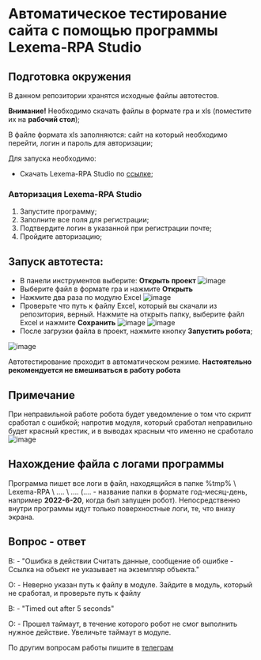 # Автоматическое тестирование сайта с помощью программы Lexema-RPA Studio
## Подготовка окружения
В данном репозитории хранятся исходные файлы автотестов.

**Внимание!** Необходимо скачать файлы в формате rpa и xls (поместите их на **рабочий стол**);

В файле формата xls заполняются: сайт на который необходимо перейти, логин и пароль для авторизации;

Для запуска необходимо:
* Скачать Lexema-RPA Studio по [ссылке](https://www.lexema.ru/solutions/lexema-rpa-programmnye-roboty/lexema-rpa-studio/);
### Авторизация Lexema-RPA Studio
1. Запустите программу;
2. Заполните все поля для регистрации;
3. Подтвердите логин в указанной при регистрации почте;
4. Пройдите авторизацию;
## Запуск автотеста:
* В панели инструментов выберите: **Открыть проект**
![image](https://user-images.githubusercontent.com/107256556/174528063-a7aee815-bf47-47e7-b97c-ab2c45cc0207.png)
* Выберите файл в формате rpa и нажмите **Открыть**
* Нажмите два раза по модулю Excel 
![image](https://user-images.githubusercontent.com/107256556/174528369-bb56120e-ba5f-431d-810a-65439a3ea6b7.png)
* Проверьте что путь к файлу Excel, который вы скачали из репозитория, верный. Нажмите на открыть папку, выберите файл Excel и нажмите **Сохранить**
![image](https://user-images.githubusercontent.com/107256556/174528946-3c3a6c16-7672-4814-a34c-0f555b71533d.png)
![image](https://user-images.githubusercontent.com/107256556/174529114-47d90a43-d063-4920-b0a2-37dcd1857b6f.png)
* После загрузки файла в проект, нажмите кнопку **Запустить робота**;

![image](https://user-images.githubusercontent.com/107256556/174530607-614a141e-a94d-4397-a846-093c7788f59f.png)

Автотестирование проходит в автоматическом режиме. **Настоятельно рекомендуется не вмешиваться в работу робота**


## Примечание
При неправильной работе робота будет уведомление о том что скрипт сработал с ошибкой; напротив модуля, который сработал неправильно будет красный крестик, и в выводах красным что именно не сработало
![image](https://user-images.githubusercontent.com/107256556/174529582-4346bd73-1e67-4d34-bfae-5dadc9bba252.png)

## Нахождение файла с логами программы
Программа пишет все логи в файл, находящийся в папке %tmp% \ Lexema-RPA \ .... \ .... (.... - название папки в формате год-месяц-день, например **2022-6-20**, когда был запущен робот). Непосредственно внутри программы идут только поверхностные логи, те, что внизу экрана. 

## Вопрос - ответ
В: - "Ошибка в действии Считать данные, сообщение об ошибке - Ссылка на объект не указывает на экземпляр объекта."

О: - Неверно указан путь к файлу в модуле. Зайдите в модуль, который не сработал, и проверьте путь к файлу

В: - "Timed out after 5 seconds"

О: - Прошел таймаут, в течение которого робот не смог выполнить нужное действие. Увеличьте таймаут в модуле.

По другим вопросам работы пишите в [телеграм](https://t.me/TimurMirzakaev)
